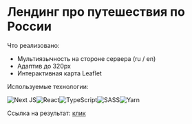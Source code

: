 # Лендинг про путешествия по России

Что реализовано:

- Мультиязычность на стороне сервера (ru / en)
- Адаптив до 320px
- Интерактивная карта Leaflet

Используемые технологии:

![Next JS](https://img.shields.io/badge/Next-black?style=for-the-badge&logo=next.js&logoColor=white)![React](https://img.shields.io/badge/react-%2320232a.svg?style=for-the-badge&logo=react&logoColor=%2361DAFB)![TypeScript](https://img.shields.io/badge/typescript-%23007ACC.svg?style=for-the-badge&logo=typescript&logoColor=white)![SASS](https://img.shields.io/badge/SASS-hotpink.svg?style=for-the-badge&logo=SASS&logoColor=white)![Yarn](https://img.shields.io/badge/yarn-%232C8EBB.svg?style=for-the-badge&logo=yarn&logoColor=white)

Ссылка на результат: [клик](https://next-discovery-landing.vercel.app)
